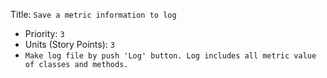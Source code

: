 Title: `Save a metric information to log`
  - Priority: `3`
  - Units (Story Points): `3`
  - `Make log file by push 'Log' button. Log includes all metric value of classes and methods.`